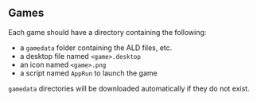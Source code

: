 ## Games

Each game should have a directory containing the following:

* a `gamedata` folder containing the ALD files, etc.
* a desktop file named `<game>.desktop`
* an icon named `<game>.png`
* a script named `AppRun` to launch the game

`gamedata` directories will be downloaded automatically if they do not exist.
